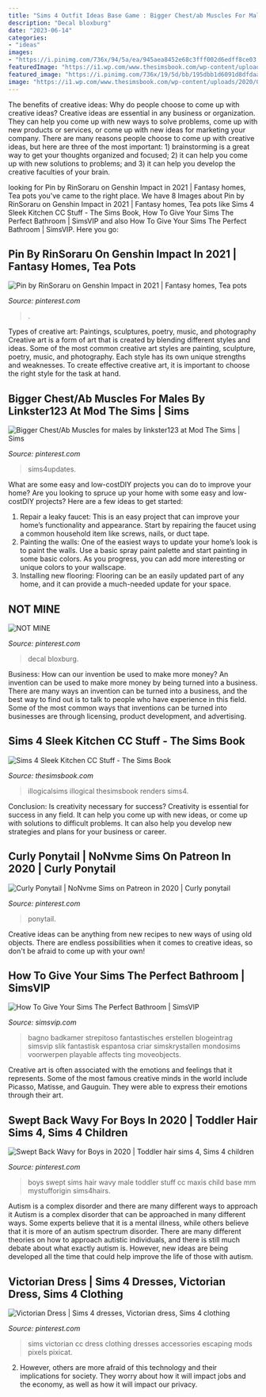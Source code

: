 ```yaml
---
title: "Sims 4 Outfit Ideas Base Game : Bigger Chest/ab Muscles For Males By Linkster123 At Mod The Sims"
description: "Decal bloxburg"
date: "2023-06-14"
categories:
- "ideas"
images:
- "https://i.pinimg.com/736x/94/5a/ea/945aea8452e68c3fff002d6edff8ce03.jpg"
featuredImage: "https://i1.wp.com/www.thesimsbook.com/wp-content/uploads/2020/07/Sims-4-Sleek-Kitchen-CC-Stuff2.png?resize=1024%2C576&amp;ssl=1"
featured_image: "https://i.pinimg.com/736x/19/5d/bb/195dbb1d6091d8dfdaab81ff96bba44d.jpg"
image: "https://i1.wp.com/www.thesimsbook.com/wp-content/uploads/2020/07/Sims-4-Sleek-Kitchen-CC-Stuff2.png?resize=1024%2C576&amp;ssl=1"
---
```



The benefits of creative ideas: Why do people choose to come up with creative ideas?
Creative ideas are essential in any business or organization. They can help you come up with new ways to solve problems, come up with new products or services, or come up with new ideas for marketing your company. There are many reasons people choose to come up with creative ideas, but here are three of the most important: 1) brainstorming is a great way to get your thoughts organized and focused; 2) it can help you come up with new solutions to problems; and 3) it can help you develop the creative faculties of your brain.

	

		
looking for Pin by RinSoraru on Genshin Impact in 2021 | Fantasy homes, Tea pots you've came to the right place. We have 8 Images about Pin by RinSoraru on Genshin Impact in 2021 | Fantasy homes, Tea pots like Sims 4 Sleek Kitchen CC Stuff - The Sims Book, How To Give Your Sims The Perfect Bathroom | SimsVIP and also How To Give Your Sims The Perfect Bathroom | SimsVIP. Here you go:
		
    
## Pin By RinSoraru On Genshin Impact In 2021 | Fantasy Homes, Tea Pots

<img loading=lazy src="https://i.pinimg.com/originals/cf/6c/1d/cf6c1d86a7773f10881a0b3221a0fc05.jpg" onerror="this.onerror=null;this.src='https://tse4.mm.bing.net/th?id=OIP.ElsEVJQn1lSOo0MSN8hUvAHaE3&amp;pid=15.1';" alt="Pin by RinSoraru on Genshin Impact in 2021 | Fantasy homes, Tea pots">

_Source: pinterest.com_

>. 

	

Types of creative art: Paintings, sculptures, poetry, music, and photography
Creative art is a form of art that is created by blending different styles and ideas. Some of the most common creative art styles are painting, sculpture, poetry, music, and photography. Each style has its own unique strengths and weaknesses. To create effective creative art, it is important to choose the right style for the task at hand.

    
## Bigger Chest/Ab Muscles For Males By Linkster123 At Mod The Sims | Sims

<img loading=lazy src="https://i.pinimg.com/736x/13/e9/0f/13e90fb39eb75fdcc8b3534477c7cff4--muscles-ab.jpg" onerror="this.onerror=null;this.src='https://tse4.mm.bing.net/th?id=OIP.CkV8AdIRttzanVPxeWBNeQHaD9&amp;pid=15.1';" alt="Bigger Chest/Ab Muscles for males by linkster123 at Mod The Sims | Sims">

_Source: pinterest.com_

>sims4updates. 

	

What are some easy and low-costDIY projects you can do to improve your home?
Are you looking to spruce up your home with some easy and low-costDIY projects? Here are a few ideas to get started: 
1. Repair a leaky faucet: This is an easy project that can improve your home’s functionality and appearance. Start by repairing the faucet using a common household item like screws, nails, or duct tape. 
2. Painting the walls: One of the easiest ways to update your home’s look is to paint the walls. Use a basic spray paint palette and start painting in some basic colors. As you progress, you can add more interesting or unique colors to your wallscape. 
3. Installing new flooring: Flooring can be an easily updated part of any home, and it can provide a much-needed update for your space.

    
## NOT MINE

<img loading=lazy src="https://i.pinimg.com/736x/94/5a/ea/945aea8452e68c3fff002d6edff8ce03.jpg" onerror="this.onerror=null;this.src='https://tse3.mm.bing.net/th?id=OIP.d8vzNbMG-wWaPHr-01HwQwHaGO&amp;pid=15.1';" alt="NOT MINE">

_Source: pinterest.com_

>decal bloxburg. 

	

Business: How can our invention be used to make more money?
An invention can be used to make more money by being turned into a business. There are many ways an invention can be turned into a business, and the best way to find out is to talk to people who have experience in this field. Some of the most common ways that inventions can be turned into businesses are through licensing, product development, and advertising.

    
## Sims 4 Sleek Kitchen CC Stuff - The Sims Book

<img loading=lazy src="https://i1.wp.com/www.thesimsbook.com/wp-content/uploads/2020/07/Sims-4-Sleek-Kitchen-CC-Stuff2.png?resize=1024%2C576&amp;ssl=1" onerror="this.onerror=null;this.src='https://tse1.mm.bing.net/th?id=OIP.3jyFcn3VXijJLqWCYo8xywHaEK&amp;pid=15.1';" alt="Sims 4 Sleek Kitchen CC Stuff - The Sims Book">

_Source: thesimsbook.com_

>illogicalsims illogical thesimsbook renders sims4. 

	

Conclusion: Is creativity necessary for success?
Creativity is essential for success in any field. It can help you come up with new ideas, or come up with solutions to difficult problems. It can also help you develop new strategies and plans for your business or career.

    
## Curly Ponytail | NoNvme Sims On Patreon In 2020 | Curly Ponytail

<img loading=lazy src="https://i.pinimg.com/736x/19/5d/bb/195dbb1d6091d8dfdaab81ff96bba44d.jpg" onerror="this.onerror=null;this.src='https://tse4.mm.bing.net/th?id=OIP.FNpQragZwixI6MTt_i0wnAHaG2&amp;pid=15.1';" alt="Curly Ponytail | NoNvme Sims on Patreon in 2020 | Curly ponytail">

_Source: pinterest.com_

>ponytail. 

	

Creative ideas can be anything from new recipes to new ways of using old objects. There are endless possibilities when it comes to creative ideas, so don't be afraid to come up with your own!

    
## How To Give Your Sims The Perfect Bathroom | SimsVIP

<img loading=lazy src="https://simsvip.com/wp-content/uploads/2015/08/handy_tips.jpg" onerror="this.onerror=null;this.src='https://tse3.mm.bing.net/th?id=OIP.HLu4-VVI5FtImOvBv_ru_wHaEL&amp;pid=15.1';" alt="How To Give Your Sims The Perfect Bathroom | SimsVIP">

_Source: simsvip.com_

>bagno badkamer strepitoso fantastisches erstellen blogeintrag simsvip slik fantastisk espantosa criar simskrystallen mondosims voorwerpen playable affects ting moveobjects. 

	

Creative art is often associated with the emotions and feelings that it represents. Some of the most famous creative minds in the world include Picasso, Matisse, and Gauguin. They were able to express their emotions through their art.

    
## Swept Back Wavy For Boys In 2020 | Toddler Hair Sims 4, Sims 4 Children

<img loading=lazy src="https://i.pinimg.com/736x/0d/f6/5e/0df65edca8f0adface1d9375d3667d2e.jpg" onerror="this.onerror=null;this.src='https://tse4.mm.bing.net/th?id=OIP.50R69MbzQyfLjbdlz0nNYgHaE-&amp;pid=15.1';" alt="Swept Back Wavy for Boys in 2020 | Toddler hair sims 4, Sims 4 children">

_Source: pinterest.com_

>boys swept sims hair wavy male toddler stuff cc maxis child base mm mystufforigin sims4hairs. 

	

Autism is a complex disorder and there are many different ways to approach it
Autism is a complex disorder that can be approached in many different ways. Some experts believe that it is a mental illness, while others believe that it is more of an autism spectrum disorder. There are many different theories on how to approach autistic individuals, and there is still much debate about what exactly autism is. However, new ideas are being developed all the time that could help improve the life of those with autism.

    
## Victorian Dress | Sims 4 Dresses, Victorian Dress, Sims 4 Clothing

<img loading=lazy src="https://i.pinimg.com/736x/ae/64/1a/ae641a642dbdd474a890fe241f166d38.jpg" onerror="this.onerror=null;this.src='https://tse4.mm.bing.net/th?id=OIP.fWiiecwJtduzJcm4tJupEQAAAA&amp;pid=15.1';" alt="Victorian Dress | Sims 4 dresses, Victorian dress, Sims 4 clothing">

_Source: pinterest.com_

>sims victorian cc dress clothing dresses accessories escaping mods pixels pixicat. 

	

2. However, others are more afraid of this technology and their implications for society. They worry about how it will impact jobs and the economy, as well as how it will impact our privacy. 

